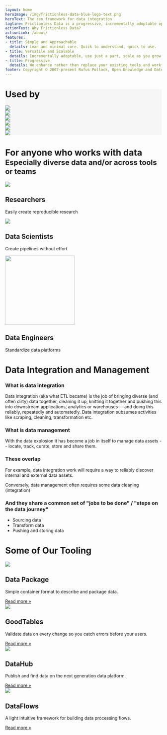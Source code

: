 ```yaml
---
layout: home
heroImage: /img/frictionless-data-blue-logo-text.png
heroText: The zen framework for data integration
tagline: Frictionless Data is a progressive, incrementally adoptable open-source framework that brings simplicity and grace to the data experience - whether you're wrangling a CSV or engineering complex pipelines with terabytes.
actionText: Why Frictionless Data? 
actionLink: /about/
features:
- title: Simple and Approachable
  details: Lean and minimal core. Quick to understand, quick to use.
- title: Versatile and Scalable
  details: Incrementally adoptable, use just a part, scale as you grow.
- title: Progressive
  details: We enhance rather than replace your existing tools and workflows.
footer: Copyright © 2007-present Rufus Pollock, Open Knowledge and Datopian
---
```


<!-- # Zen = simple, minimal, clean, powerful -->

<div class="banner gray-section py-6 w-full">

<h1 class="text-center">Used by</h1>

<div class="container flex flex-row mx-auto">
  <div class="container flex items-stretch">  
    <img class="w-32 self-center" src="/img/home/pandas.png" />
  </div>
  <div class="container flex items-stretch">
    <img class="w-24 self-center pl-8" src="/img/home/kaggle.png" />
  </div>
  <div class="container flex items-stretch">
    <img class="w-32 self-center pl-8" src="/img/home/openrefine.png" />
  </div>
  <div class="container flex items-stretch">
    <img class="w-32 self-center pl-8" src="/img/home/data-gov-uk.png" />
  </div>
  <div class="container flex items-stretch">
    <img class="w-20 self-center pl-8" src="/img/home/18f-logo.png" />
  </div>
  <div class="container flex items-stretch">
    <img class="w-32 self-center pl-8" src="/img/home/data-gouv-fr.png" />
  </div>
</div>

</div>

<div class="main-section">
  <div class="inner-container">
    <h1 class="text-center" id="more">For anyone who works with data<br/><small>Especially diverse data and/or across tools or teams</small></h1>
    <div class="features text-center">
      <div class="feature">
        <img src="/img/home/for-researchers.svg" />
        <h2 >Researchers</h2>
        <p>Easily create reproducible research</p>
      </div>
      <div class="feature">
        <img src="/img/home/for-data-scientists.svg" />
        <h2>Data Scientists</h2>
        <p>Create pipelines without effort</p>
      </div>
      <div class="feature">
        <img src="/img/home/for-data-engineers.svg" height="223.375" />
        <h2>Data Engineers</h2>
        <p>Standardize data platforms</p>
      </div>
    </div>
  </div>


<h1 class="text-center">Data Integration and Management</h1>

### What is data integration

Data integration (aka what ETL became) is the job of bringing diverse (and often dirty) data together, cleaning it up, knitting it together and pushing this into downstream applications, analytics or warehouses -- and doing this reliably, repeatedly and automatedly. Data integration subsumes activities like scraping, cleaning, transformation etc.

### What is data management

With the data explosion it has become a job in itself to manage data assets -- locate, track, curate, store and share them.

### These overlap

For example, data integration work will require a way to reliably discover internal and external data assets.

Conversely, data management often requires some data cleaning (integration)

### And they share a common set of "jobs to be done" / "steps on the data journey"

* Sourcing data
* Transform data
* Pushing and storing data

<!-- <JobsDiagram class="px-48 pt-12"></JobsDiagram> -->

</div>

<div class="banner py-8">
  <div class="inner-container">
    <h1 class="text-center pt-6">Some of Our Tooling</h1>
    <div class="container mx-auto flex flex-row py-12">
      <div class="w-1/4 text-center mx-auto">
        <img class="w-24 mx-auto" src="/img/home/data-package-icon-2.svg"></img>
        <h2 class="text-xl pt-4 font-medium">Data Package</h2>
        <p class="text-lg font-light pt-4">Simple container format to describe and package data.</p>
        <a href="/products/data-package/" class="links-github">Read more &raquo;</a>
      </div>
        <div class="w-1/4 mx-auto text-center pl-8">
        <img class="w-24 mx-auto" src="/img/home/goodtables-icon.svg"></img>
        <h2 class="text-xl pt-4 font-medium">GoodTables</h2>
        <p class="text-lg font-light pt-4">Validate data on every change so you catch errors before your users.</p>
        <a href="/products/goodtables/" class="links-github">Read more &raquo;</a>
      </div>
        <div class="w-1/4 mx-auto text-center pl-8">
        <img class="w-24 mx-auto" src="/img/home/datahub-icon.svg"></img>
        <h2 class="text-xl pt-4 font-medium">DataHub</h2>
        <p class="text-lg font-light pt-4">Publish and find data on the next generation data platform.</p>
        <a href="/products/datahub/" class="links-github">Read more &raquo;</a>
      </div>
        <div class="w-1/4 mx-auto text-center pl-8">
        <img class="w-24 mx-auto" src="/img/home/dataflows-icon.svg"></img>
        <h2 class="text-xl pt-4 font-medium">DataFlows</h2>
        <p class="text-lg font-light pt-4">A light intuitive framework for building data processing flows.</p>
        <a href="/products/data-package-pipelines/" class="links-github">Read more &raquo;</a>
      </div>
    </div>
  </div>
</div>

<script>
import JobsDiagram from "@theme/components/JobsDiagram.vue";

export default {
  components: { JobsDiagram }
};
</script>

<style>

.gray-section {
  background-color: #f6f6f6;
}

.inner-container {
  max-width: 960px;
  margin: auto;
}

</style>